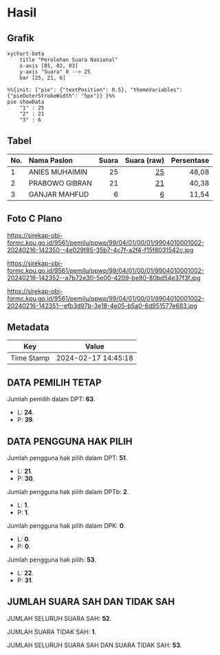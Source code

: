 # Hasil

## Grafik

```mermaid
xychart-beta
    title "Perolehan Suara Nasional"
    x-axis [01, 02, 03]
    y-axis "Suara" 0 --> 25
    bar [25, 21, 6]
```

```mermaid
%%{init: {"pie": {"textPosition": 0.5}, "themeVariables": {"pieOuterStrokeWidth": "5px"}} }%%
pie showData
    "1" : 25
    "2" : 21
    "3" : 6
```

## Tabel

| No. | Nama Paslon    | Suara | Suara (raw) | Persentase |
|:--- |:-------------- | -----:| -----------:| ----------:|
| 1   | ANIES MUHAIMIN | 25    | [25][p-1]   | 48,08      |
| 2   | PRABOWO GIBRAN | 21    | [21][p-2]   | 40,38      |
| 3   | GANJAR MAHFUD  | 6     | [6][p-3]    | 11,54      |


[p-1]: https://github.com/gigit-pemilu/pemilu-2024/blob/main/pilpres/hitung-suara/sub/99-luar-negeri/sub/04-alger-aljazair/sub/01-alger-aljazair/sub/0001-alger-aljazair/sub/002-tps-001/sub/paslon-1.txt
[p-2]: https://github.com/gigit-pemilu/pemilu-2024/blob/main/pilpres/hitung-suara/sub/99-luar-negeri/sub/04-alger-aljazair/sub/01-alger-aljazair/sub/0001-alger-aljazair/sub/002-tps-001/sub/paslon-2.txt
[p-3]: https://github.com/gigit-pemilu/pemilu-2024/blob/main/pilpres/hitung-suara/sub/99-luar-negeri/sub/04-alger-aljazair/sub/01-alger-aljazair/sub/0001-alger-aljazair/sub/002-tps-001/sub/paslon-3.txt

## Foto C Plano

https://sirekap-obj-formc.kpu.go.id/9561/pemilu/ppwp/99/04/01/00/01/9904010001002-20240216-142350--4e029f85-35b7-4c7f-a2f4-f15f8031542c.jpg

https://sirekap-obj-formc.kpu.go.id/9561/pemilu/ppwp/99/04/01/00/01/9904010001002-20240216-142352--a7b72e30-5e00-4209-be90-80bd54e37f3f.jpg

https://sirekap-obj-formc.kpu.go.id/9561/pemilu/ppwp/99/04/01/00/01/9904010001002-20240216-142351--efb3d97b-3e18-4e05-b5a0-6d951577e683.jpg


## Metadata

| Key        | Value               |
| ---------- | ------------------- |
| Time Stamp | 2024-02-17 14:45:18 |


## DATA PEMILIH TETAP

Jumlah pemilih dalam DPT: **63**.
 * L: **24**.
 * P: **39**.

## DATA PENGGUNA HAK PILIH

Jumlah pengguna hak pilih dalam DPT: **51**.
 * L: **21**.
 * P: **30**.

Jumlah pengguna hak pilih dalam DPTb: **2**.
 * L: **1**.
 * P: **1**.

Jumlah pengguna hak pilih dalam DPK: **0**.
 * L: **0**.
 * P: **0**.

Jumlah pengguna hak pilih: **53**.
 * L: **22**.
 * P: **31**.

## JUMLAH SUARA SAH DAN TIDAK SAH

JUMLAH SELURUH SUARA SAH: **52**.

JUMLAH SUARA TIDAK SAH: **1**.

JUMLAH SELURUH SUARA SAH DAN SUARA TIDAK SAH: **53**.


